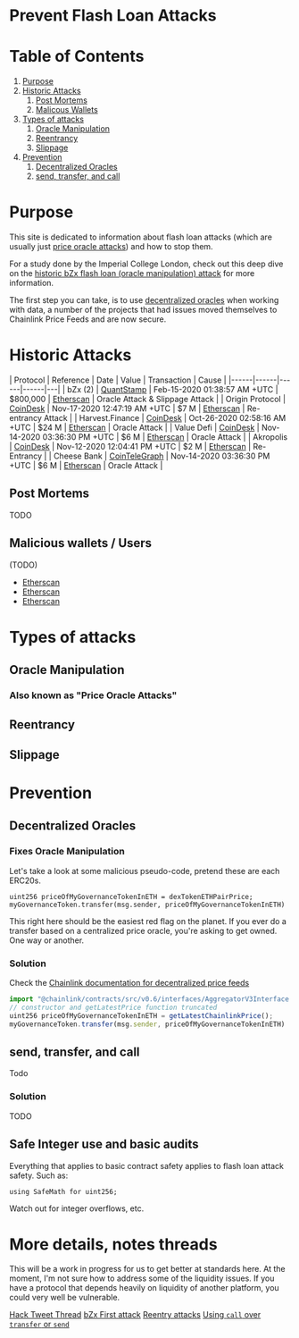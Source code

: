 # Prevent Flash Loan Attacks

# Table of Contents
1. [Purpose](#purpose)
2. [Historic Attacks](#Historic-Attacks)
   1. [Post Mortems](#post-mortem)
   2. [Malicous Wallets](#malicous-wallets)
3. [Types of attacks](#types-of-attacks)
   1. [Oracle Manipulation](#oracle-manipulation)
   2. [Reentrancy](#Reentrancy)
   3. [Slippage](#slippage)
4. [Prevention](#Prevention)
   1. [Decentralized Oracles](#decentralized-oracles)
   2. [send, transfer, and call](#send,-transfer,-and-call)

# Purpose

This site is dedicated to information about flash loan attacks (which are usually just [price oracle attacks](https://blog.chain.link/flash-loans-and-the-importance-of-tamper-proof-oracles/)) and how to stop them. 

For a study done by the Imperial College London, check out this deep dive on the [historic bZx flash loan (oracle manipulation) attack](https://arxiv.org/pdf/2003.03810.pdf) for more information. 

The first step you can take, is to use [decentralized oracles](https://docs.chain.link/docs/architecture-decentralized-model) when working with data, a number of the projects that had issues moved themselves to Chainlink Price Feeds and are now secure. 

# Historic Attacks

| Protocol | Reference | Date | Value | Transaction  | Cause |
|------|------|------|------|---|
| bZx (2)      | [QuantStamp](https://quantstamp.com/blog/10-quick-and-dirty-facts-about-the-bzx-hacks)                                  | Feb-15-2020 01:38:57 AM +UTC | $800,000                   | [Etherscan](https://etherscan.io/tx/0x762881b07feb63c436dee38edd4ff1f7a74c33091e534af56c9f7d49b5ecac15) | Oracle Attack & Slippage Attack |
| Origin Protocol | [CoinDesk](https://www.coindesk.com/origin-protocol-loses-3-25m-in-latest-flash-loan-attack-reports)          | Nov-17-2020 12:47:19 AM +UTC | $7 M                   | [Etherscan](https://etherscan.io/tx/0xe1c76241dda7c5fcf1988454c621142495640e708e3f8377982f55f8cf2a8401) | Re-entrancy Attack |
| Harvest.Finance | [CoinDesk](https://www.coindesk.com/harvest-finance-24m-attack-triggers-570m-bank-run-in-latest-defi-exploit) | Oct-26-2020 02:58:16 AM +UTC | $24 M                  | [Etherscan](https://etherscan.io/tx/0xb460b70f11a93364fecf1f3c3ec49f053aecd2d6d9912c012170aa7a0de2d526) | Oracle Attack |
| Value Defi      | [CoinDesk](https://www.coindesk.com/value-defi-suffers-6m-flash-loan-attack)                                  | Nov-14-2020 03:36:30 PM +UTC | $6 M                   | [Etherscan](https://etherscan.io/tx/0x46a03488247425f845e444b9c10b52ba3c14927c687d38287c0faddc7471150a) | Oracle Attack |
| Akropolis      | [CoinDesk](https://www.coindesk.com/defi-project-akropolis-token-pool-drained)                                  | Nov-12-2020 12:04:41 PM +UTC | $2 M                   | [Etherscan](https://etherscan.io/tx/0xf15623567231c67df2b8bcc5540236fbda2c3ac11ecbec427048f11b582cb869) | Re-Entrancy |
| Cheese Bank      | [CoinTeleGraph](https://cointelegraph.com/news/value-defi-protocol-suffers-6-million-flash-loan-exploit)                                  | Nov-14-2020 03:36:30 PM +UTC | $6 M                   | [Etherscan](https://etherscan.io/tx/0x46a03488247425f845e444b9c10b52ba3c14927c687d38287c0faddc7471150a) | Oracle Attack |


## Post Mortems
TODO
## Malicious wallets / Users
(TODO)

- [Etherscan](https://etherscan.io/address/0xb77f7bbac3264ae7abc8aedf2ec5f4e7ca079f83)
- [Etherscan](https://etherscan.io/address/0xf224ab004461540778a914ea397c589b677e27bb) 
- [Etherscan](https://etherscan.io/address/0xa773603b139ae1c52d05b35796df3ee76d8a9a2f)

# Types of attacks

## Oracle Manipulation
### Also known as "Price Oracle Attacks"

## Reentrancy

## Slippage

# Prevention

## Decentralized Oracles
### Fixes Oracle Manipulation

Let's take a look at some malicious pseudo-code, pretend these are each ERC20s. 

```
uint256 priceOfMyGovernanceTokenInETH = dexTokenETHPairPrice;
myGovernanceToken.transfer(msg.sender, priceOfMyGovernanceTokenInETH)
```

This right here should be the easiest red flag on the planet. If you ever do a transfer based on a centralized price oracle, you're asking to get owned. One way or another. 

### Solution

Check the [Chainlink documentation for decentralized price feeds](https://docs.chain.link/docs/get-the-latest-price)

```javascript
import "@chainlink/contracts/src/v0.6/interfaces/AggregatorV3Interface.sol";
// constructor and getLatestPrice function truncated
uint256 priceOfMyGovernanceTokenInETH = getLatestChainlinkPrice();
myGovernanceToken.transfer(msg.sender, priceOfMyGovernanceTokenInETH)
```

## send, transfer, and call

Todo

### Solution

TODO

## Safe Integer use and basic audits

Everything that applies to basic contract safety applies to flash loan attack safety. Such as:

```
using SafeMath for uint256;
```

Watch out for integer overflows, etc. 

# More details, notes threads

This will be a work in progress for us to get better at standards here. At the moment, I'm not sure how to address some of the liquidity issues. If you have a protocol that depends heavily on liquidity of another platform, you could very well be vulnerable. 

[Hack Tweet Thread](https://twitter.com/Dogetoshi/status/1326963117356625931)
[bZx First attack](https://quantstamp.com/blog/market-dynamics-of-the-1st-bzx-hack-part-1)
[Reentry attacks](https://medium.com/coinmonks/protect-your-solidity-smart-contracts-from-reentrancy-attacks-9972c3af7c21)
[Using `call` over `transfer` or `send`](https://consensys.net/diligence/blog/2019/09/stop-using-soliditys-transfer-now/)

